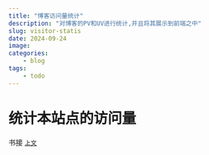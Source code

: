```yaml
---
title: "博客访问量统计"
description: "对博客的PV和UV进行统计,并且将其展示到前端之中"
slug: visitor-statis
date: 2024-09-24
image:
categories:
    - blog
tags:
    - todo
---
```


# 统计本站点的访问量

书接 [`上文`](/p/umami-start)

